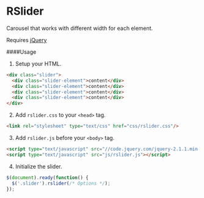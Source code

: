 RSlider
======

Carousel that works with different width for each element.

Requires [jQuery](http://jquery.com/)
 
####Usage
1. Setup your HTML.

  ```html
  <div class="slider">
    <div class="slider-element">content</div>
    <div class="slider-element">content</div>
    <div class="slider-element">content</div>
    <div class="slider-element">content</div>
  </div>
  ```

2. Add `rslider.css` to your `<head>` tag.

  ```html
  <link rel="stylesheet" type="text/css" href="css/rslider.css"/>
  ```

3. Add `rslider.js` before your `<body>` tag.

  ```html
  <script type="text/javascript" src="//code.jquery.com/jquery-2.1.1.min.js"></script>
  <script type="text/javascript" src="js/rslider.js"></script>
  ```

4. Initialize the slider.

  ```javascript
  $(document).ready(function() {
    $('.slider').rslider(/* Options */);
  });
  ```
